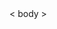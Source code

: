 <!DOCTYPE html>
<html>
<head>
	<title></title>
</head>
<  body >
	<img src="./001Basics/psb.jpg>
	<H1>从零开始做一个网页</ H1>
	<p>conglingkaishi</p>
</body>
</html>
